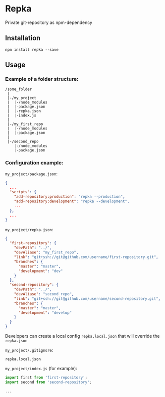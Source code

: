 # Repka
Private git-repository as npm-dependency

## Installation

`npm install repka --save`

## Usage

### Example of a folder structure:

```
/some_folder
 |
 |-/my_project
 |  |-/node_modules
 |  |-package.json
 |  |-repka.json
 |  |-index.js
 |
 |-/my_first_repo
 |  |-/node_modules
 |  |-package.json
 |
 |-/second_repo
    |-/node_modules
    |-package.json

```

### Configuration example:

`my_project/package.json`:

```json
{
  ...
  "scripts": {
    "add-repository:production": "repka --production",
    "add-repository:development": "repka --development",
    ...
  },
  ...
}
```

`my_project/repka.json`:

```json
{
  "first-repository": {
    "devPath": "../",
    "devAliase": "my_first_repo",
    "link": "git+ssh://git@github.com/username/first-repository.git",
    "branches": {
      "master": "master",
      "development": "dev"
    }
  },
  "second-repository": {
    "devPath": "../",
    "devAliase": "second_repo",
    "link": "git+ssh://git@github.com/username/second-repository.git",
    "branches": {
      "master": "master",
      "development": "develop"
    }
  }
}
```

Developers can create a local config `repka.local.json` that will override the `repka.json`

`my_project/.gitignore`:

```
repka.local.json
```

`my_project/index.js` (for example):

```js
import first from 'first-repository';
import second from 'second-repository';

...
```
